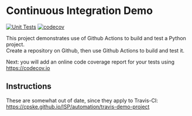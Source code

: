 Continuous Integration Demo
============================
[![Unit Tests](https://github.com/panitnt/demo-pyci/actions/workflows/python-app.yml/badge.svg)](https://github.com/panitnt/demo-pyci/actions/workflows/python-app.yml)
[![codecov](https://codecov.io/gh/panitnt/demo-pyci/branch/main/graph/badge.svg?token=EKNN48U6VQ)](https://codecov.io/gh/panitnt/demo-pyci)

This project demonstrates use of Github Actions to build and test a Python project.  
Create a repository on Github, then use Github Actions to build and test it.

Next: you will add an online code coverage report for your tests using <https://codecov.io>

## Instructions

These are somewhat out of date, since they apply to Travis-CI:
<https://cpske.github.io/ISP/automation/travis-demo-project>


